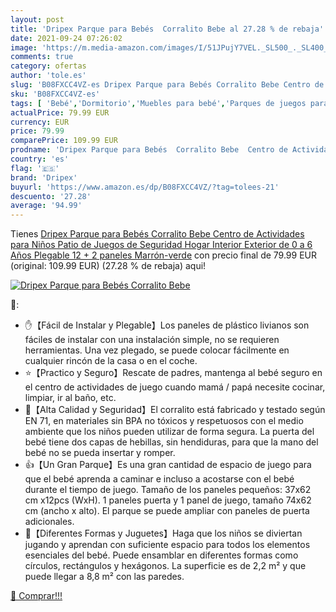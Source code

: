 ```yaml
---
layout: post
title: 'Dripex Parque para Bebés  Corralito Bebe al 27.28 % de rebaja'
date: 2021-09-24 07:26:02
image: 'https://m.media-amazon.com/images/I/51JPujY7VEL._SL500_._SL400_.jpg'
comments: true
category: ofertas
author: 'tole.es'
slug: 'B08FXCC4VZ-es Dripex Parque para Bebés Corralito Bebe Centro de...'
sku: 'B08FXCC4VZ-es'
tags: [ 'Bebé','Dormitorio','Muebles para bebé','Parques de juegos para bebé','bebe','bebés','dripex', ]
actualPrice: 79.99 EUR
currency: EUR
price: 79.99
comparePrice: 109.99 EUR
prodname: 'Dripex Parque para Bebés  Corralito Bebe  Centro de Actividades para Niños  Patio de Juegos de Seguridad Hogar Interior Exterior de 0 a 6 Años  Plegable 12 + 2 paneles  Marrón-verde'
country: 'es'
flag: '🇪🇸'
brand: 'Dripex'
buyurl: 'https://www.amazon.es/dp/B08FXCC4VZ/?tag=tolees-21'
descuento: '27.28'
average: '94.99'
---
```


Tienes [Dripex Parque para Bebés  Corralito Bebe  Centro de Actividades para Niños  Patio de Juegos de Seguridad Hogar Interior Exterior de 0 a 6 Años  Plegable 12 + 2 paneles  Marrón-verde](https://www.amazon.es/dp/B08FXCC4VZ/?tag=tolees-21) con precio final de  79.99 EUR (original: 109.99 EUR) (27.28 %  de rebaja) aqui!

[![Dripex Parque para Bebés  Corralito Bebe](https://m.media-amazon.com/images/I/51JPujY7VEL._SL500_._SL400_.jpg)](https://www.amazon.es/dp/B08FXCC4VZ/?tag=tolees-21)

🔎:

- ✋【Fácil de Instalar y Plegable】Los paneles de plástico livianos son fáciles de instalar con una instalación simple, no se requieren herramientas. Una vez plegado, se puede colocar fácilmente en cualquier rincón de la casa o en el coche.
- ⭐【Practico y Seguro】Rescate de padres, mantenga al bebé seguro en el centro de actividades de juego cuando mamá / papá necesite cocinar, limpiar, ir al baño, etc.
- 👶【Alta Calidad y Seguridad】El corralito está fabricado y testado según EN 71, en materiales sin BPA no tóxicos y respetuosos con el medio ambiente que los niños pueden utilizar de forma segura. La puerta del bebé tiene dos capas de hebillas, sin hendiduras, para que la mano del bebé no se pueda insertar y romper.
- 👍【Un Gran Parque】Es una gran cantidad de espacio de juego para que el bebé aprenda a caminar e incluso a acostarse con el bebé durante el tiempo de juego. Tamaño de los paneles pequeños: 37x62 cm x12pcs (WxH). 1 paneles puerta y 1 panel de juego, tamaño 74x62 cm (ancho x alto). El parque se puede ampliar con paneles de puerta adicionales.
- 💛【Diferentes Formas y Juguetes】Haga que los niños se diviertan jugando y aprendan con suficiente espacio para todos los elementos esenciales del bebé. Puede ensamblar en diferentes formas como círculos, rectángulos y hexágonos. La superficie es de 2,2 m² y que puede llegar a 8,8 m² con las paredes.

[🛒 Comprar!!!](https://www.amazon.es/dp/B08FXCC4VZ/?tag=tolees-21)
